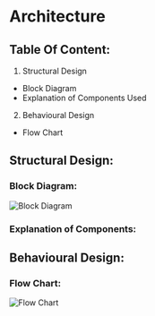 # Architecture

## Table Of Content:
1. Structural Design
  * Block Diagram
  * Explanation of Components Used
2. Behavioural Design 
  * Flow Chart 
  
## Structural Design:
  ### Block Diagram:
  ![Block Diagram](https://user-images.githubusercontent.com/98889318/155833257-fd266d5d-9fe6-4584-b29d-3f3e9d67cc96.png)

  ### Explanation of Components:
  
  

## Behavioural Design:
  ### Flow Chart:
  
![Flow Chart](https://user-images.githubusercontent.com/98889318/155833280-8abefe66-2442-40fa-ad7f-ae72ba4f5f9e.png)
